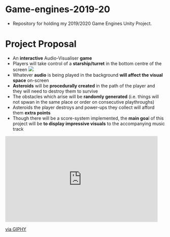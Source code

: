 # Game-engines-2019-20
 - Repository for holding my 2019/2020 Game Engines Unity Project.

# Project Proposal
 - An **interactive** Audio-Visualiser **game**
 - Players will take control of a **starship/turret** in the bottom centre of the screen
   ![](dead-space-turret.gif)
 - Whatever **audio** is being played in the background **will affect the visual space** on-screen
 - **Asteroids** will be **procedurally created** in the path of the player and they will need to destroy them to survive
 - The obstacles which arise will be **randomly generated** (i.e. things will not spwan in the same place or order on consecutive playthroughs)
 - Asteroids the player destroys and power-ups they collect will afford them **extra points**
 - Though there will be a score-system implemented, the **main goa**l of this project will be **to display impressive visuals** to the accompanying music track

<iframe src="https://giphy.com/embed/frBakxQhSlxIT9l9ri" width="480" height="270" frameBorder="0" class="giphy-embed" allowFullScreen></iframe><p><a href="https://giphy.com/gifs/frBakxQhSlxIT9l9ri">via GIPHY</a></p>
